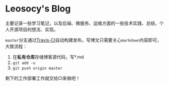 # Leosocy's Blog

主要记录一些学习笔记，以及后端、微服务、运维方面的一些技术实践、总结，个人开源项目的想法、实现。

`master`分支通过[Travis-CI](https://travis-ci.com/)自动构建发布。写博文只需要关心`markdown`内容即可，大致流程：

1. 在**私有仓库**存储博客源代码，写*.md
2. `git add -u`
3. `git push origin master`

剩下的工作部署工作就交给CI来做吧！
